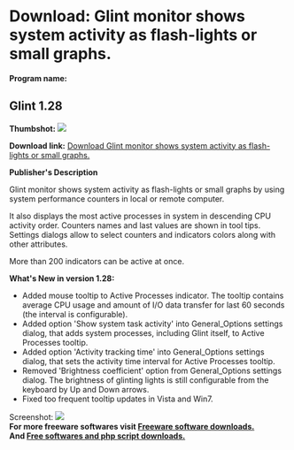 # Download: Glint monitor shows system activity as flash-lights or small graphs.

**Program name:**

## Glint 1.28

  
**Thumbshot:** ![](http://www.freewarefiles.com/screenshot/glint126_md.jpg)   
  
**Download link:** [Download Glint monitor shows system activity as flash-lights or small graphs.](http://freesoftwares.boysofts.com/Glint_program_56194.html)  
  


**Publisher's Description**  
  


Glint monitor shows system activity as flash-lights or small graphs by using system performance counters in local or remote computer. 

It also displays the most active processes in system in descending CPU activity order. Counters names and last values are shown in tool tips. Settings dialogs allow to select counters and indicators colors along with other attributes. 

More than 200 indicators can be active at once.

**What's New in version 1.28:**

  * Added mouse tooltip to Active Processes indicator. The tooltip contains average CPU usage and amount of I/O data transfer for last 60 seconds (the interval is configurable). 
  * Added option 'Show system task activity' into General_Options settings dialog, that adds system processes, including Glint itself, to Active Processes tooltip. 
  * Added option 'Activity tracking time' into General_Options settings dialog, that sets the activity time interval for Active Processes tooltip. 
  * Removed 'Brightness coefficient' option from General_Options settings dialog. The brightness of glinting lights is still configurable from the keyboard by Up and Down arrows. 
  * Fixed too frequent tooltip updates in Vista and Win7. 

  
  
Screenshot: ![](http://www.freewarefiles.com/screenshot/glint126.jpg)   
**For more freeware softwares visit [Freeware software downloads.](http://freesoftwares.boysofts.com/)**   
**And [Free softwares and php script downloads.](http://www.boysofts.com/)**
